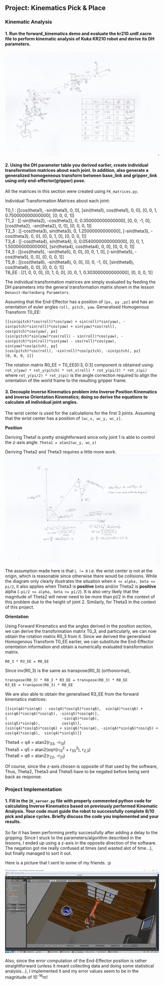 ## Project: Kinematics Pick & Place

[image1]: ./images/DH_diagram.jpg
[image2]: ./images/IK_position_diagram.jpg
[image3]: ./images/performance.png

### Kinematic Analysis
#### 1. Run the forward_kinematics demo and evaluate the kr210.urdf.xacro file to perform kinematic analysis of Kuka KR210 robot and derive its DH parameters.

![DH Diagram][image1]

#### 2. Using the DH parameter table you derived earlier, create individual transformation matrices about each joint. In addition, also generate a generalized homogeneous transform between base_link and gripper_link using only end-effector(gripper) pose.

All the matrices in this section were created using `FK_matrices.py`.

Individual Transformation Matrices about each joint:

T0_1 : [[cos(theta1), -sin(theta1), 0, 0], 
        [sin(theta1), cos(theta1), 0, 0], [0, 0, 1, 0.750000000000000], [0, 0, 0, 1]]  
T1_2 : [[-sin(theta2), -cos(theta2), 0, 0.350000000000000], [0, 0, -1, 0], [cos(theta2), -sin(theta2), 0, 0], [0, 0, 0, 1]]  
T2_3 : [[-cos(theta3), sin(theta3), 0, 1.25000000000000], [-sin(theta3), -cos(theta3), 0, 0], [0, 0, 1, 0], [0, 0, 0, 1]]  
T3_4 : [[-cos(theta4), sin(theta4), 0, 0.0540000000000000], [0, 0, 1, 1.50000000000000], [sin(theta4), cos(theta4), 0, 0], [0, 0, 0, 1]]  
T4_5 : [[cos(theta5), -sin(theta5), 0, 0], [0, 0, 1, 0], [-sin(theta5), -cos(theta5), 0, 0], [0, 0, 0, 1]]  
T5_6 : [[cos(theta6), -sin(theta6), 0, 0], [0, 0, -1, 0], [sin(theta6), cos(theta6), 0, 0], [0, 0, 0, 1]]  
T6_EE : [[1, 0, 0, 0], [0, 1, 0, 0], [0, 0, 1, 0.303000000000000], [0, 0, 0, 1]]  


The individual transformation matrices are simply evaluated by feeding the DH parameters into the general transformation matrix shown in the lesson `Denavit-Hartenberg Parameters`.

Assuming that the End-Effector has a position of `[px, py ,pz]` and has an orientation of euler angles `roll, pitch, yaw`.
Generalised Homogenous Transform T0_EE:  
```
[[sin(pitch)*cos(roll)*cos(yaw) + sin(roll)*sin(yaw), -sin(pitch)*sin(roll)*cos(yaw) + sin(yaw)*cos(roll), cos(pitch)*cos(yaw), px]  
[sin(pitch)*sin(yaw)*cos(roll) - sin(roll)*cos(yaw), -sin(pitch)*sin(roll)*sin(yaw) - cos(roll)*cos(yaw), sin(yaw)*cos(pitch), py]  
[cos(pitch)*cos(roll), -sin(roll)*cos(pitch), -sin(pitch), pz]  
[0, 0, 0, 1]]
```

The rotation matrix R0_EE = T0_EE[0:3, 0:3] component is obtained using:  
`rot_z(yaw) * rot_y(pitch) * rot_x(roll) * rot_y(pi/2) * rot_z(pi)`  
where `rot_y(pi/2) * rot_z(pi)` is the angle correction required to align the orientation of the world frame to the resulting gripper frame.

#### 3. Decouple Inverse Kinematics problem into Inverse Position Kinematics and inverse Orientation Kinematics; doing so derive the equations to calculate all individual joint angles.

The wrist center is used for the calculations for the first 3 joints.
Assuming that the wrist center has a position of `[wc_x, wc_y, wc_z]`.

**Position**

Deriving Theta1 is pretty straightforward since only joint 1 is able to control the z-axis angle.
`Theta1 = atan2(wc_y, wc_x)`

Deriving Theta2 and Theta3 requires a little more work.  
![Deriving Theta2 and Theta3][image2]

The assumption made here is that `L != 0` i.e. the wrist center is not at the origin, which is reasonable since otherwise there would be collisions.
While the diagram only clearly illustrates the situation when `0 <= alpha, beta <= pi/2`, it also applies when Theta3 is **positive** beta and/or Theta2 is **positive** alpha (`-pi/2 <= alpha, beta <= pi/2`). 
It is also very likely that the magnitude of Theta2 will never need to be more than pi/2 in the context of this problem due to the height of joint 2. Similarly, for Theta3 in the context of this project.

**Orientation**

Using Forward Kinematics and the angles derived in the position section, we can derive the transformation matrix T0_3, and particularly, we can now obtain the rotation matrix R0_3 from it.
Since we derived the generalised Homogenous Transform T0_EE earlier, we can substitute the End-Effector orientation information and obtain a numerically evaluated transformation matrix.

    R0_3 * R3_EE = R0_EE

Since inv(R0_3) is the same as transpose(R0_3) (orthonormal),

    transpose(R0_3) * R0_3 * R3_EE = transpose(R0_3) * R0_EE
    R3_EE = transpose(R0_3) * R0_EE
    
We are also able to obtain the generalised R3_EE from the forward kinematics matrices:
```
[[sin(q4)*sin(q6) - cos(q4)*cos(q5)*cos(q6),  sin(q4)*cos(q6) + sin(q6)*cos(q4)*cos(q5), -sin(q5)*cos(q4)],
[                         -sin(q5)*cos(q6),                            sin(q5)*sin(q6),          cos(q5)],
[sin(q4)*cos(q5)*cos(q6) + sin(q6)*cos(q4), -sin(q4)*sin(q6)*cos(q5) + cos(q4)*cos(q6),  sin(q4)*sin(q5)]]
```

Theta4 = q4 = atan2(r<sub>33</sub>, -r<sub>13</sub>)  
Theta5 = q5 = atan2(sqrt(r<sub>13</sub><sup>2</sup> + r<sub>33</sub><sup>2</sup>), r<sub>2,3</sub>)  
Theta6 = q6 = atan2(r<sub>22</sub>, -r<sub>21</sub>)

Of course, since the z-axis chosen is opposite of that used by the software, Thus, Theta2, Theta3 and Theta5 have to be negated before being sent back as response.

### Project Implementation

#### 1. Fill in the `IK_server.py` file with properly commented python code for calculating Inverse Kinematics based on previously performed Kinematic Analysis. Your code must guide the robot to successfully complete 8/10 pick and place cycles. Briefly discuss the code you implemented and your results.

So far it has been performing pretty successfully after adding a delay to the gripping. Since I stuck to the parameters/algorithm described in the lessons, I ended up using a z-axis in the opposite direction of the software. The negation got me really confused at times (and wasted alot of time...), but finally managed to sort it out. 

Here is a picture that I sent to some of my friends. :p

![YAY][image3]

Also, since the error computation of the End-Effector position is rather straightforward (unless it meant collecting data and doing some statistical analysis...), I implemented it and my error values seem to be in the magnitude of 10<sup>-16</sup>m!
